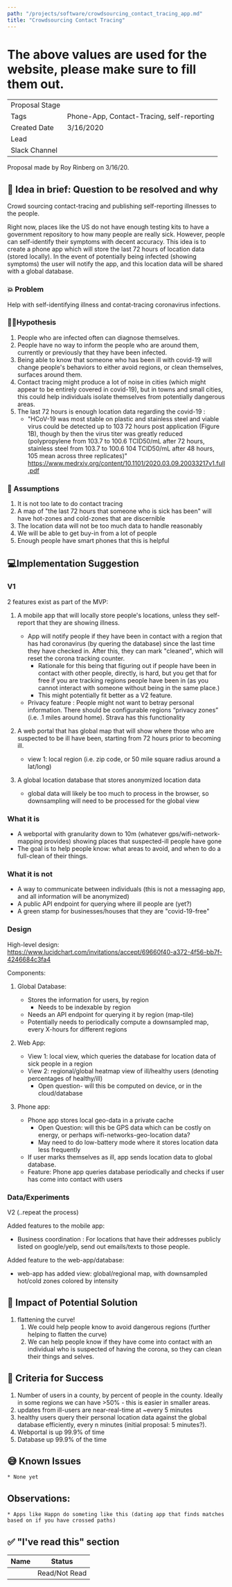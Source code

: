 ```yaml
---
path: "/projects/software/crowdsourcing_contact_tracing_app.md"
title: "Crowdsourcing Contact Tracing"
---
```


# The above values are used for the website, please make sure to fill them out.

| | |
|-|-|
| Proposal Stage |      |
| Tags           |  Phone-App, Contact-Tracing, self-reporting    |
| Created Date   |  3/16/2020    |
| Lead           |      |
| Slack Channel  |      |

Proposal made by Roy Rinberg on 3/16/20. 

## 📃 Idea in brief: Question to be resolved and why

Crowd sourcing contact-tracing and publishing self-reporting illnesses to the people.

Right now, places like the US do not have enough testing kits to have a government repository to how many people are really sick. However, people can self-identify their symptoms with decent accuracy. This idea is to create a phone app which will store the last 72 hours of location data (stored locally). In the event of potentially being infected (showing symptoms) the user will notify the app, and this location data will be shared with a global database.

### 💥 Problem

Help with self-identifying illness and contat-tracing coronavirus infections. 

### 👨‍🔬Hypothesis
	
1. People who are infected often can diagnose themselves.
2.  People have no way to inform the people who are around them, currently or previously that they have been infected. 
3. Being able to know that someone who has been ill with covid-19 will change people's behaviors to either avoid regions, or clean themselves, surfaces around them. 
4. Contact tracing might produce a lot of noise in cities (which might appear to be entirely covered in covid-19), but in towns and small cities, this could help individuals isolate themselves from potentially dangerous areas.
5. The last 72 hours is enough location data regarding the covid-19 :
	* "HCoV-19 was most stable on plastic and stainless steel and viable virus could be detected up to 103 72 hours post application (Figure 1B), though by then the virus titer was greatly reduced (polypropylene from 103.7 to 100.6 TCID50/mL after 72 hours, stainless steel from 103.7 to 100.6 104 TCID50/mL after 48 hours, 105 mean across three replicates)" https://www.medrxiv.org/content/10.1101/2020.03.09.20033217v1.full.pdf


### 🤔 Assumptions

1. It is not too late to do contact tracing
2. A map of "the last 72 hours that someone who is sick has been" will have hot-zones and cold-zones that are discernible
3. The location data will not be too much data to handle reasonably
4. We will be able to get buy-in from a lot of people
5. Enough people have smart phones that this is helpful


## 💻Implementation Suggestion

### V1
2 features exist as part of the MVP:

1. A mobile app that will locally store people's locations, unless they self-report that they are showing illness.
	* App will notify people if they have been in contact with a region that has had coronavirus (by quering the database) since the last time they have checked in. After this, they can mark "cleaned", which will reset the corona tracking counter.
		* Rationale for this being that figuring out if people have been in contact with other people, directly, is hard, but you get that for free if you are tracking regions people have been in (as you cannot interact with someone without being in the same place.) 
		* This might potentially fit better as a V2 feature.
	* Privacy feature : People might not want to betray personal information. There should be configurable regions “privacy zones” (i.e. .1 miles around home). Strava has this functionality
2. A web portal that has global map that will show where those who are suspected to be ill have been, starting from 72 hours prior to becoming ill.
	* view 1: local region (i.e. zip code, or 50 mile square radius around a lat/long)

3. A global location database that stores anonymized location data
	* global data will likely be too much to process in the browser, so downsampling will need to be processed for the global view


### What it is
* A webportal with granularity down to 10m (whatever gps/wifi-network-mapping provides) showing places that suspected-ill people have gone
* The goal is to help people know: what areas to avoid, and when to do a full-clean of their things.

### What it is not
* A way to communicate between individuals (this is not a messaging app, and all information will be anonymized)
* A public API endpoint for querying where ill people are (yet?)
* A green stamp for businesses/houses that they are "covid-19-free"

### Design
High-level design: 
https://www.lucidchart.com/invitations/accept/69660f40-a372-4f56-bb7f-4246684c3fa4

Components: 
1. Global Database:
	* Stores the information for users, by region
		* Needs to be indexable by region
	* Needs an API endpoint for querying it by region (map-tile)
	* Potentially needs to periodically compute a downsampled map, every X-hours for different regions

2. Web App:
	* View 1: local view, which queries the database for location data of sick people in a region
	* View 2: regional/global heatmap view of ill/healthy users (denoting percentages of healthy/ill)
		* Open question- will this be computed on device, or in the cloud/database

3. Phone app:
	* Phone app stores local geo-data in a private cache 
		* Open Question: will this be GPS data which can be costly on energy, or perhaps wifi-networks-geo-location data?
		* May need to do low-battery mode where it stores location data less frequently
	* If user marks themselves as ill, app sends location data to global database.
	* Feature: Phone app queries database periodically and checks if user has come into contact with users

### Data/Experiments

V2 (..repeat the process)

Added features to the mobile app: 

* Business coordination : For locations that have their addresses publicly listed on google/yelp, send out emails/texts to those people.

Added feature to the web-app/database:

* web-app has added view: global/regional map, with downsampled hot/cold zones colored by intensity

## 💪 Impact of Potential Solution
1. flattening the curve!
	1. We could help people know to avoid dangerous regions (further helping to flatten the curve) 
	2. We can help people know if they have come into contact with an individual who is suspected of having the corona, so they can clean their things and selves.


## 🙌 Criteria for Success

1. Number of users in a county, by percent of people in the county. Ideally in some regions we can have >50% - this is easier in smaller areas.
2. updates from ill-users are near-real-time at ~every 5 minutes
3. healthy users query their personal location data against the global database efficiently, every n minutes (initial proposal: 5 minutes?).
3. Webportal is up 99.9% of time
4. Database up 99.9% of the time

## 😅 Known Issues
	* None yet

## Observations:
	* Apps like Happn do someting like this (dating app that finds matches based on if you have crossed paths) 

## ✅ "I've read this" section
| Name | Status |
|-|-|
|  |  Read/Not Read    |
